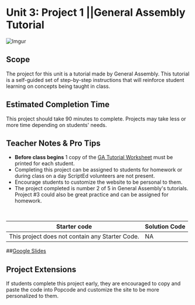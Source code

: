 # Unit 3: Project 1 ||General Assembly Tutorial
![Imgur](http://i.imgur.com/t1O7Zcjm.jpg)

## Scope
The project for this unit is a tutorial made by General Assembly. This tutorial is a self-guided set of step-by-step instructions that will reinforce student learning on concepts being taught in class.


## Estimated Completion Time
This project should take 90 minutes to complete. Projects may take less or more time depending on students' needs.  

## Teacher Notes & Pro Tips
* **Before class begins** 1 copy of the [GA Tutorial Worksheet](https://www.dropbox.com/s/x7kyti0jt6easj0/GeneralAssemblyPacketJeffBlog.docx ) must be printed for each student.
* Completing this project can be assigned to students for homework or during class on a day ScriptEd volunteers are not present.
* Encourage students to customize the website to be personal to them.
* The project completed is number 2 of 5 in General Assembly's tutorials. Project #3 could also be great practice and can be assigned for homework.

<br>

| Starter code | Solution Code |
|-------|-------|
|This project does not contain any Starter Code. | NA |

##[Google Slides](https://docs.google.com/presentation/d/150yZStV8RYMswp0Z8aIR-4jHjIkv9kjMXCAbkMjBV48/edit?usp=sharing)

## Project Extensions
If students complete this project early, they are encouraged to copy and paste the code into Popcode and customize the site to be more personalized to them.




